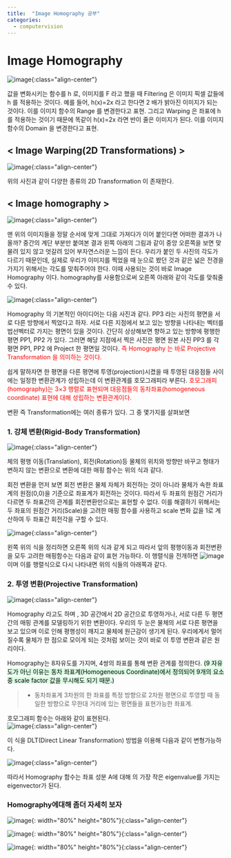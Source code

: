 ```yaml
---
title:  "Image Homography 공부"
categories:
  - computervision
---
```


# Image Homography    

![image](https://user-images.githubusercontent.com/93988405/215250739-039db9a0-26b6-40ce-91fd-7bf679e7d6be.png){:class="align-center"}  
 
 값을 변화시키는 함수를 h 로, 이미지를 F 라고 했을 때 Filtering 은 이미지 픽셀 값들에 h 를 적용하는 것이다. 예를 들어, h(x)=2x 라고 한다면 2 배가 밝아진 이미지가 되는 것이다. 이를 이미지 함수의 Range 를 변경한다고 표현. 그리고 Warping 은 좌표에 h 를 적용하는 것이기 때문에 똑같이 h(x)=2x 라면 반이 줄은 이미지가 된다. 이를 이미지 함수의 Domain 을 변경한다고 표현.  
 
## < Image Warping(2D Transformations) >  
 
 ![image](https://user-images.githubusercontent.com/93988405/215250801-e93a7bd8-9989-4bde-9863-14c357f41ef5.png){:class="align-center"}  

위의 사진과 같이 다양한 종류의 2D Transformation 이 존재한다.  

## < Image homography >  

![image](https://user-images.githubusercontent.com/93988405/215250848-5ccb58b9-b643-4859-a872-8eaddbc8b673.png){:class="align-center"}  

맨 위의 이미지들을 정말 순서에 맞게 그대로 가져다가 이어 붙인다면 어떠한 결과가 나올까? 중간의 계단 부분만 붙여본 결과 왼쪽 아래의 그림과 같이 중앙 오른쪽을 보면 맞물려 있지 않고 엇갈려 있어 부자연스러운 느낌이 든다. 우리가 붙인 두 사진의 각도가 다르기 때문인데, 실제로 우리가 이미지를 찍었을 때 눈으로 봤던 것과 같은 넓은 전경을 가지기 위해서는 각도를 맞춰주어야 한다. 이때 사용되는 것이 바로 Image Homography 이다. homography를 사용함으로써 오른쪽 아래와 같이 각도를 맞춰줄 수 있다.  

![image](https://user-images.githubusercontent.com/93988405/215250897-fc433b44-2e15-4703-b3dd-ea3227678446.png){:class="align-center"}  

Homography 의 기본적인 아이디어는 다음 사진과 같다. PP3 라는 사진의 평면을 서로 다른 방향에서 찍었다고 하자. 서로 다른 지점에서 보고 있는 방향을 나타내는 벡터를 법선벡터로 가지는 평면이 있을 것이다. 간단히 상상해보면 향하고 있는 방향에 평행한 평면 PP1, PP2 가 있다. 그러면 해당 지점에서 찍은 사진은 평면 원본 사진 PP3 를 각 평면 PP1, PP2 에 Project 한 평면일 것이다.
<font color='red'>즉 Homography 는 바로 Projective Transformation 을 의미하는 것이다.</font>  

쉽게 말하자면 한 평면을 다른 평면에 투영(projection)시켰을 때 투영된 대응점들 사이에는 일정한 변환관계가 성립하는데 이 변환관계를 호모그래피라 부른다.
<font color='red'>호모그래피(homography)는 3×3 행렬로 표현되며 대응점들의 동차좌표(homogeneous coordinate) 표현에 대해 성립하는 변환관계이다.</font>  

변환 즉 Transformation에는 여러 종류가 있다. 그 중 몇가지를 살펴보면  

### 1. 강체 변환(Rigid-Body Transformation)  

![image](https://user-images.githubusercontent.com/93988405/215250955-bfef1fcc-16dc-4cb8-bc84-8defd7267e3a.png){:class="align-center"}  

체의 평행 이동(Translation), 회전(Rotation)등 물체의 위치와 방향만 바꾸고 형태가 변하지 않는 변환으로 변환에 대한 매핑 함수는 위의 식과 같다.  

회전 변환을 먼저 보면 회전 변환은 물체 자체가 회전하는 것이 아니라 물체가 속한 좌표계의 원점(0,0)을 기준으로 좌표계가 회전하는 것이다. 따라서 두 좌표의 원점간 거리가 다르면 두 좌표간의 관계를 회전변환만으로는 표현할 수 없다. 이를 해결하기 위해서는 두 좌표의 원점간 거리(Scale)을 고려한 매핑 함수를 사용하고 scale 변화 값을 1로 계산하여 두 좌표간 회전각을 구할 수 있다.  

![image](https://user-images.githubusercontent.com/93988405/215251033-48808537-9d08-4776-b595-dbaa57928b1e.png){:class="align-center"}  

왼쪽 위의 식을 정리하면 오른쪽 위의 식과 같게 되고
따라서 앞의 평행이동과 회전변환을 모두 고려한 매핑함수는 다음과 같이 표현 가능하다. 이 행렬식을 전개하면 ![image](https://user-images.githubusercontent.com/93988405/215251087-d555c6b1-0ca8-4692-a3c5-73790336d2c3.png)
 이며
 이를 행렬식으로 다시 나타내면 위의 식들의 아래쪽과 같다.
 
 ### 2. 투영 변환(Projective Transformation)  
 
 ![image](https://user-images.githubusercontent.com/93988405/215251162-320ee744-efbd-402d-8a5b-eb4ad94f0135.png){:class="align-center"}
 
 
Homography 라고도 하며 , 3D 공간에서 2D 공간으로 투영하거나, 서로 다른 두 평면 간의 매핑 관계를 모델링하기 위한 변환이다. 우리의 두 눈은 물체의 서로 다른 평면을 보고 있으며 이로 인해 평행성이 깨지고 물체에 원근감이 생기게 된다. 우리에게서 멀어질수록 물체가 한 점으로 모이게 되는 것처럼 보이는 것이 바로 이 투영 변환과 같은 원리이다.  

Homography는 8자유도를 가지며, 4쌍의 좌표를 통해 변환 관계를 정의한다. <mark style='background-color: #dcffe4'>(9 자유도가 아닌 이유는 동차 좌표계(Homogeneous Coordinate)에서 정의되어 9개의 요소 중 scale factor 값을 무시해도 되기 때문.)</mark>  

> - 동차좌표계
> 3차원의 한 좌표를 특정 방향으로 2차원 평면으로 투영할 때 동일한 방향으로 무한대 거리에 있는 평면들을 표현가능한 좌표계.

호모그래피 함수는 아래와 같이 표현된다.  
![image](https://user-images.githubusercontent.com/93988405/215251274-f0b40e65-1258-41b5-b5ac-57c5647ac75c.png){:class="align-center"}  

이 식을 DLT(Direct Linear Transformation) 방법을 이용해 다음과 같이 변형가능하다.  

![image](https://user-images.githubusercontent.com/93988405/215251358-acc3d6a8-6e37-4419-a34a-07ef3efee703.png){:class="align-center"}  

따라서 Homography 함수는 좌표 성분 A에 대해 의 가장 작은 eigenvalue를 가지는 eigenvector가 된다.  


### Homography에대해 좀더 자세히 보자  


![image](https://user-images.githubusercontent.com/93988405/215251645-89d501b2-5b17-493b-8c33-50ed0290ff8d.png){: width="80%" height="80%"}{:class="align-center"}  

![image](https://user-images.githubusercontent.com/93988405/215251523-95ac2af3-5cf9-44a1-896c-1f08a1f43562.png){: width="80%" height="80%"}{:class="align-center"}   

![image](https://user-images.githubusercontent.com/93988405/215251557-782b2732-89b4-4780-91b4-905b5a0478a9.png){: width="80%" height="80%"}{:class="align-center"}  
